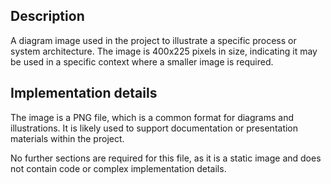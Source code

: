 ## Description

A diagram image used in the project to illustrate a specific process or system architecture. The image is 400x225 pixels in size, indicating it may be used in a specific context where a smaller image is required.


## Implementation details

The image is a PNG file, which is a common format for diagrams and illustrations. It is likely used to support documentation or presentation materials within the project.

No further sections are required for this file, as it is a static image and does not contain code or complex implementation details.




